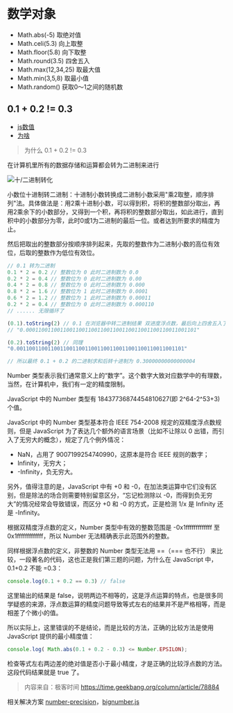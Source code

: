 # 数学对象

- Math.abs(-5) 取绝对值
- Math.celi(5.3) 向上取整
- Math.floor(5.8) 向下取整
- Math.round(3.5) 四舍五入
- Math.max(12,34,25) 取最大值
- Math.min(3,5,8) 取最小值
- Math.random() 获取0～1之间的随机数

## 0.1 + 0.2 != 0.3

- [js数值](https://javascript.ruanyifeng.com/grammar/number.html)
- [为啥](https://bytedance.feishu.cn/space/doc/doccnRxSHaDDnP6lkQ4Oba#)

> 为什么 0.1 + 0.2 != 0.3

在计算机里所有的数据存储和运算都会转为二进制来进行

![十/二进制转化](https://baike.baidu.com/item/%E5%8D%81%E8%BF%9B%E5%88%B6%E8%BD%AC%E4%BA%8C%E8%BF%9B%E5%88%B6)

小数位十进制转二进制：十进制小数转换成二进制小数采用"乘2取整，顺序排列"法。具体做法是：用2乘十进制小数，可以得到积，将积的整数部分取出，再用2乘余下的小数部分，又得到一个积，再将积的整数部分取出，如此进行，直到积中的小数部分为零，此时0或1为二进制的最后一位。或者达到所要求的精度为止。

然后把取出的整数部分按顺序排列起来，先取的整数作为二进制小数的高位有效位，后取的整数作为低位有效位。

```js
// 0.1 转为二进制
0.1 * 2 = 0.2 // 整数位为 0 此时二进制数为 0.0
0.2 * 2 = 0.4 // 整数位为 0 此时二进制数为 0.00
0.4 * 2 = 0.8 // 整数位为 0 此时二进制数为 0.000
0.8 * 2 = 1.6 // 整数位为 1 此时二进制数为 0.0001
0.6 * 2 = 1.2 // 整数位为 1 此时二进制数为 0.00011
0.2 * 2 = 0.4 // 整数位为 0 此时二进制数为 0.000110
// ...... 无限循环了

(0.1).toString(2) // 0.1 在浏览器中转二进制结果 双进度浮点数，最后向上四舍五入了，会比正常的 0.1 大了一点
// "0.0001100110011001100110011001100110011001100110011001101"

(0.2).toString(2) // 同理
"0.001100110011001100110011001100110011001100110011001101"

// 所以最终 0.1 + 0.2 的二进制求和后转十进制为 0.30000000000000004
```

Number 类型表示我们通常意义上的“数字”。这个数字大致对应数学中的有理数，当然，在计算机中，我们有一定的精度限制。

JavaScript 中的 Number 类型有 18437736874454810627(即 2^64-2^53+3) 个值。

JavaScript 中的 Number 类型基本符合 IEEE 754-2008 规定的双精度浮点数规则，但是 JavaScript 为了表达几个额外的语言场景（比如不让除以 0 出错，而引入了无穷大的概念），规定了几个例外情况：

- NaN，占用了 9007199254740990，这原本是符合 IEEE 规则的数字；
- Infinity，无穷大；
- -Infinity，负无穷大。

另外，值得注意的是，JavaScript 中有 +0 和 -0，在加法类运算中它们没有区别，但是除法的场合则需要特别留意区分，“忘记检测除以 -0，而得到负无穷大”的情况经常会导致错误，而区分 +0 和 -0 的方式，正是检测 1/x 是 Infinity 还是 -Infinity。

根据双精度浮点数的定义，Number 类型中有效的整数范围是 -0x1fffffffffffff 至 0x1fffffffffffff，所以 Number 无法精确表示此范围外的整数。

同样根据浮点数的定义，非整数的 Number 类型无法用 ==（=== 也不行） 来比较，一段著名的代码，这也正是我们第三题的问题，为什么在 JavaScript 中，0.1+0.2 不能 =0.3：

```js
console.log(0.1 + 0.2 == 0.3) // false
```

这里输出的结果是 false，说明两边不相等的，这是浮点运算的特点，也是很多同学疑惑的来源，浮点数运算的精度问题导致等式左右的结果并不是严格相等，而是相差了个微小的值。

所以实际上，这里错误的不是结论，而是比较的方法，正确的比较方法是使用 JavaScript 提供的最小精度值：

```js
console.log( Math.abs(0.1 + 0.2 - 0.3) <= Number.EPSILON);
```

检查等式左右两边差的绝对值是否小于最小精度，才是正确的比较浮点数的方法。这段代码结果就是 true 了。

> 内容来自：极客时间 https://time.geekbang.org/column/article/78884

相关解决方案 [number-precision](https://github.com/nefe/number-precision)，[bignumber.js](http://mikemcl.github.io/bignumber.js/#valueOf)
